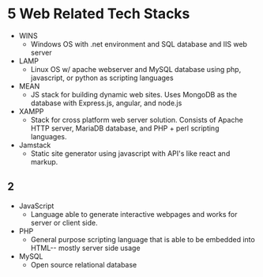# 5 Web Related Tech Stacks
- WINS
    - Windows OS with .net environment and SQL database and IIS web server
- LAMP
    - Linux OS w/ apache webserver and MySQL database using php, javascript, or python as scripting languages
- MEAN
    - JS stack for building dynamic web sites. Uses MongoDB as the database with Express.js, angular, and node.js
- XAMPP
    - Stack for cross platform web server solution. Consists of Apache HTTP server, MariaDB database, and PHP + perl scripting languages.
- Jamstack
    - Static site generator using javascript with API's like react and markup.

## 2


- JavaScript
    - Language able to generate interactive webpages and works for server or client side.
- PHP
    - General purpose scripting language that is able to be embedded into HTML-- mostly server side usage
- MySQL
    - Open source relational database

